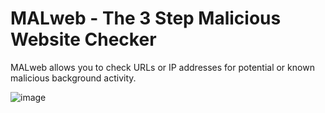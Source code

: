 # MALweb - The 3 Step Malicious Website Checker
MALweb allows you to check URLs or IP addresses for potential or known malicious background activity.

![image](https://github.com/user-attachments/assets/4abfb926-a40d-4a8c-ba56-51c418b71cc6)
